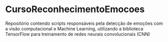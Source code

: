 # CursoReconhecimentoEmocoes
Repositório contendo scripts responsáveis pela detecção de emoções com a visão computacional e Machine Learning, utilizando a biblioteca TensorFlow para treinamento de redes neurais convolucionais (CNN)
